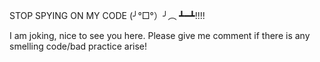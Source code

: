 STOP SPYING ON MY CODE (╯°□°）╯︵ ┻━┻!!!!

I am joking, nice to see you here.
Please give me comment if there is any smelling code/bad practice arise!
